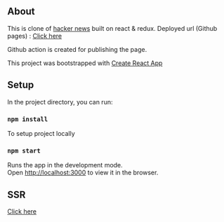 ## About

This is clone of [hacker news](https://news.ycombinator.com/) built on react & redux.
Deployed url (Github pages) : [Click here](https://uionly.github.io/hacker-clone/#/news/1)

Github action is created for publishing the page.

This project was bootstrapped with [Create React App](https://github.com/facebook/create-react-app)

## Setup

In the project directory, you can run:

### `npm install`

To setup project locally

### `npm start`

Runs the app in the development mode.<br />
Open [http://localhost:3000](http://localhost:3000) to view it in the browser.

## SSR

[Click here](https://github.com/uionly/hacker-clone/tree/ssr-attempt)
